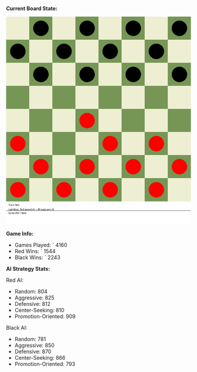 
**Current Board State:**  
<!-- START_GIF -->
![Checkers Game](./checkers_game.gif)
<!-- END_GIF -->

**Game Info:**  
- Games Played: `<!-- GAMES_PLAYED --> 4160
- Red Wins: `<!-- RED_WINS --> 1544
- Black Wins: `<!-- BLACK_WINS --> 2243

<!-- AI_STATS -->
**AI Strategy Stats:**

Red AI:
- Random: 804
- Aggressive: 825
- Defensive: 812
- Center-Seeking: 810
- Promotion-Oriented: 909

Black AI:
- Random: 781
- Aggressive: 850
- Defensive: 870
- Center-Seeking: 866
- Promotion-Oriented: 793
